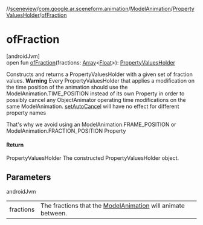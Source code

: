 //[sceneview](../../../../index.md)/[com.google.ar.sceneform.animation](../../index.md)/[ModelAnimation](../index.md)/[PropertyValuesHolder](index.md)/[ofFraction](of-fraction.md)

# ofFraction

[androidJvm]\
open fun [ofFraction](of-fraction.md)(fractions: [Array](https://kotlinlang.org/api/latest/jvm/stdlib/kotlin/-array/index.html)&lt;[Float](https://kotlinlang.org/api/latest/jvm/stdlib/kotlin/-float/index.html)&gt;): [PropertyValuesHolder](https://developer.android.com/reference/kotlin/android/animation/PropertyValuesHolder.html)

Constructs and returns a PropertyValuesHolder with a given set of fraction values. **Warning** Every PropertyValuesHolder that applies a modification on the time position of the animation should use the ModelAnimation.TIME_POSITION instead of its own Property in order to possibly cancel any ObjectAnimator operating time modifications on the same ModelAnimation. [setAutoCancel](https://developer.android.com/reference/kotlin/android/animation/ObjectAnimator.html#setautocancel) will have no effect for different property names 

 That's why we avoid using an ModelAnimation.FRAME_POSITION or ModelAnimation.FRACTION_POSITION Property

#### Return

PropertyValuesHolder The constructed PropertyValuesHolder object.

## Parameters

androidJvm

| | |
|---|---|
| fractions | The fractions that the [ModelAnimation](../index.md) will animate between. |
